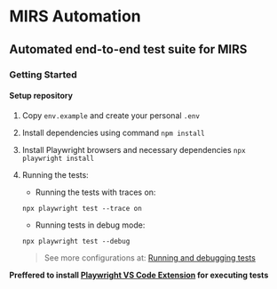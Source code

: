 # MIRS Automation

## Automated end-to-end test suite for MIRS

### Getting Started

#### Setup repository

1. Copy `env.example` and create your personal `.env`
2. Install dependencies using command `npm install`
3. Install Playwright browsers and necessary dependencies
   `npx playwright install `
4. Running the tests:

   - Running the tests with traces on:

   ```
   npx playwright test --trace on
   ```

   - Running tests in debug mode:

   ```
   npx playwright test --debug
   ```

   > See more configurations at: [Running and debugging tests](https://playwright.dev/docs/running-tests)

**Preffered to install [Playwright VS Code Extension](https://marketplace.visualstudio.com/items?itemName=ms-playwright.playwright) for executing tests**
